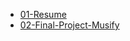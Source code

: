- [01-Resume](./01-Resume/README.md)
- [02-Final-Project-Musify](./02-Final-Project-Musify/README.md)
